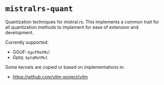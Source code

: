 # `mistralrs-quant`

Quantization techniques for mistral.rs. This implements a common trait for all quantization methods to implement for ease of extension and development.

Currently supported:
- GGUF: `GgufMatMul`
- Gptq: `GptqMatMul`

Some kernels are copied or based on implementations in:
- https://github.com/vllm-project/vllm
